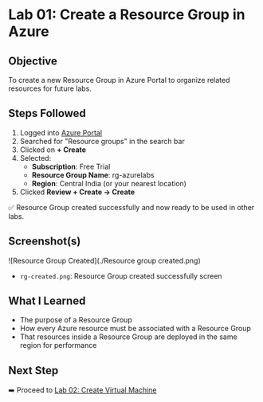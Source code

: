 # Lab 01: Create a Resource Group in Azure

## Objective
To create a new Resource Group in Azure Portal to organize related resources for future labs.

## Steps Followed

1. Logged into [Azure Portal](https://portal.azure.com)
2. Searched for "Resource groups" in the search bar
3. Clicked on **+ Create**
4. Selected:
   - **Subscription**: Free Trial
   - **Resource Group Name**: rg-azurelabs
   - **Region**: Central India (or your nearest location)
5. Clicked **Review + Create → Create**

✅ Resource Group created successfully and now ready to be used in other labs.

## Screenshot(s)
![Resource Group Created](./Resource group created.png)
- `rg-created.png`: Resource Group created successfully screen

## What I Learned
- The purpose of a Resource Group
- How every Azure resource must be associated with a Resource Group
- That resources inside a Resource Group are deployed in the same region for performance

## Next Step
➡️ Proceed to [Lab 02: Create Virtual Machine](../02-Create-VM/README.md)

